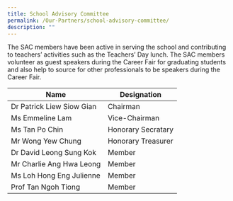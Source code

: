 ```yaml
---
title: School Advisory Committee
permalink: /Our-Partners/school-advisory-committee/
description: ""
---
```

The SAC members have been active in serving the school and contributing to teachers’ activities such as the Teachers’ Day lunch. The SAC members volunteer as guest speakers during the Career Fair for graduating students and also help to source for other professionals to be speakers during the Career Fair.
			
			
| Name | Designation | 
| -------- | -------- | 
| Dr Patrick Liew Siow Gian     | Chairman     | 
|Ms Emmeline Lam| Vice-Chairman|
| Ms Tan Po Chin	| Honorary Secratary |
| Mr Wong Yew Chung | Honorary Treasurer |
| Dr David Leong Sung Kok	| Member |
| Mr Charlie Ang Hwa Leong | Member |
|Ms Loh Hong Eng Julienne| Member|
|Prof Tan Ngoh Tiong| Member|
